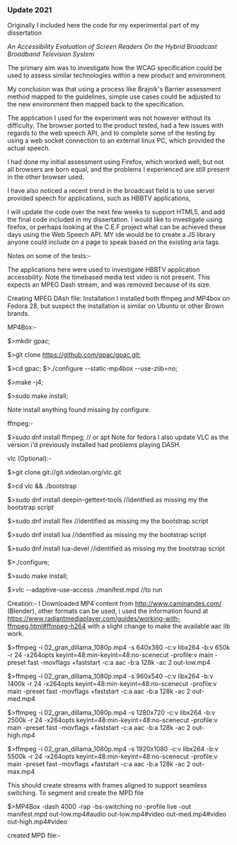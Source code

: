### Update 2021 

Originally I included here the code for my experimental part of my dissertation 

_An Accessibility Evaluation of Screen Readers On the Hybrid Broadcast Broadband Television System_

The primary aim was to investigate how the WCAG specification could be used to assess similar technologies within a new product and environment.

My conclusion was that using a process like Brajnik's Barrier assessment method mapped to the guidelines, simple use cases could be adjusted to the new environment then mapped back to the specification.  

The application I used for the experiment was not however without its difficulty. The browser ported to the product tested, had a few issues with regards to the web speech API, and to complete some of the testing by using a web socket connection to an external linux PC, which provided the actual speech.

I had done my initial assessment using Firefox, which worked well, but not all browsers are born equal, and the problems I experienced are still present in the other browser used. 

I have also noticed a recent trend in the broadcast field is to use server provided speech for applications, such as HBBTV applications, 

I will update the code over the next few weeks to support HTML5, and add the final code included in my dissertation.
I would like to investigate using firefox, or perhaps looking at the C.E.F project what can be achieved these days using the Web Speech API. MY ide would be to create a JS library anyone could include on a page to speak based on the existing aria tags.


Notes on some of the tests:-

The applications here were used to investigate HBBTV application accessbility.
Note the timebased media test video is not present. This expects an MPEG Dash stream, and was removed because of its size.

Creating MPEG DAsh file:
Installation
I installed both ffmpeg and MP4box on Fedora 28, but suspect the installation is similar on Ubuntu or other Brown brands.

MP4Box:-

 $>mkdir gpac;
 
 $>git clone https://github.com/gpac/gpac.git;
 
 $>cd gpac;
 $>./configure --static-mp4box --use-zlib=no;
 
 $>make -j4;
 
 $>sudo make install;

Note install anything found missing by configure.

ffmpeg:-


$>sudo dnf install ffmpeg; // or apt
Note for fedora I also update VLC as the version i'd previously installed had problems playing DASH.

vlc (Optional):-

$>git clone git://git.videolan.org/vlc.git

$>cd vlc && ./bootstrap

$>sudo dnf install deepin-gettext-tools //identfied as missing my the bootstrap script

$>sudo dnf install flex //identified as missing my the bootstrap script

$>sudo dnf install lua //identified as missing my the bootstrap script

$>sudo dnf install lua-devel //identified as missing my the bootstrap script

$>./configure;

$>sudo make install;

$>vlc --adaptive-use-access  ./manifest.mpd //to run

Creation:-
I Downloaded MP4 content from http://www.caminandes.com/ (Blender), other formats can be used, i used the information found at https://www.radiantmediaplayer.com/guides/working-with-ffmpeg.html#ffmpeg-h264 with a slight change to make the available aac lib work.


$>ffmpeg -i 02_gran_dillama_1080p.mp4 -s 640x360 -c:v libx264 -b:v 650k -r 24 -x264opts keyint=48:min-keyint=48:no-scenecut -profile:v main -preset fast -movflags +faststart -c:a aac -b:a 128k -ac 2 out-low.mp4

$>ffmpeg -i 02_gran_dillama_1080p.mp4 -s 960x540 -c:v libx264 -b:v 1400k -r 24 -x264opts keyint=48:min-keyint=48:no-scenecut -profile:v main -preset fast -movflags +faststart -c:a aac -b:a 128k -ac 2 out-med.mp4

$>ffmpeg -i 02_gran_dillama_1080p.mp4 -s 1280x720 -c:v libx264 -b:v 2500k -r 24 -x264opts keyint=48:min-keyint=48:no-scenecut -profile:v main -preset fast -movflags +faststart -c:a aac -b:a 128k -ac 2 out-high.mp4

$>ffmpeg -i 02_gran_dillama_1080p.mp4 -s 1920x1080 -c:v libx264 -b:v 5500k -r 24 -x264opts keyint=48:min-keyint=48:no-scenecut -profile:v main -preset fast -movflags +faststart -c:a aac -b:a 128k -ac 2 out-max.mp4

This should create streams with frames aligned to support seamless switching. To segment and create the MPD file


$>MP4Box -dash 4000 -rap -bs-switching no -profile live -out manifest.mpd out-low.mp4#audio out-low.mp4#video out-med.mp4#video out-high.mp4#video


created MPD file:-


<?xml version="1.0"?>
<!-- MPD file Generated with GPAC version 0.7.2-DEV-rev625-gc956332c8-master  at 2018-08-01T10:02:14.485Z-->
<MPD xmlns="urn:mpeg:dash:schema:mpd:2011" minBufferTime="PT1.500S" type="static" mediaPresentationDuration="PT0H2M26.048S" maxSegmentDuration="PT0H0M6.000S" profiles="urn:mpeg:dash:profile:isoff-live:2011">
 <ProgramInformation moreInformationURL="http://gpac.io">
  <Title>manifest.mpd generated by GPAC</Title>
 </ProgramInformation>
 <Period duration="PT0H2M26.048S">
  <AdaptationSet segmentAlignment="true" lang="eng">
   <Representation id="1" mimeType="audio/mp4" codecs="mp4a.40.2" startWithSAP="1" bandwidth="128670">
    <AudioChannelConfiguration schemeIdUri="urn:mpeg:dash:23003:3:audio_channel_configuration:2011" value="2"/>
    <SegmentTemplate media="out-low_dash_track2_$Number$.m4s" timescale="48000" startNumber="1" duration="192000" initialization="out-low_dash_track2_init.mp4"/>
   </Representation>
  </AdaptationSet>
  <AdaptationSet segmentAlignment="true" maxWidth="1280" maxHeight="720" maxFrameRate="24" par="16:9" lang="eng">
   <Representation id="2" mimeType="video/mp4" codecs="avc1.4D401E" width="640" height="360" frameRate="24" sar="1:1" startWithSAP="1" bandwidth="654707">
    <SegmentTemplate media="out-low_dash_track1_$Number$.m4s" timescale="12288" startNumber="1" duration="49152" initialization="out-low_dash_track1_init.mp4"/>
   </Representation>
   <Representation id="3" mimeType="video/mp4" codecs="avc1.4D401F" width="960" height="540" frameRate="24" sar="1:1" startWithSAP="1" bandwidth="1407767">
    <SegmentTemplate media="out-med_dash_track1_$Number$.m4s" timescale="12288" startNumber="1" duration="49152" initialization="out-med_dash_track1_init.mp4"/>
   </Representation>
   <Representation id="4" mimeType="video/mp4" codecs="avc1.4D401F" width="1280" height="720" frameRate="24" sar="1:1" startWithSAP="1" bandwidth="2513904">
    <SegmentTemplate media="out-high_dash_track1_$Number$.m4s" timescale="12288" startNumber="1" duration="49152" initialization="out-high_dash_track1_init.mp4"/>
   </Representation>
  </AdaptationSet>
 </Period>
</MPD>
